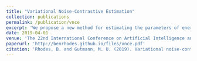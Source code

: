 ```yaml
---
title: "Variational Noise-Contrastive Estimation"
collection: publications
permalink: /publication/vnce
excerpt: 'We propose a new method for estimating the parameters of energy-based, latent variable models. The core contribution is the derivation of a variational lower bound for the noise-contrastive estimation objective function.'
date: 2019-04-01
venue: 'The 22nd International Conference on Artificial Intelligence and Statistics (AISTATS)'
paperurl: 'http://benrhodes.github.io/files/vnce.pdf'
citation: 'Rhodes, B. and Gutmann, M. U. (2019). Variational noise-contrastive estimation. InThe 22nd InternationalConference on Artificial Intelligence and Statistics, pages 2741–2750.'
---
```

